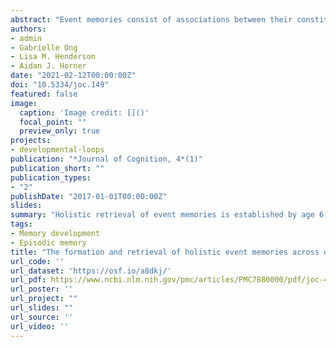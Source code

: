 ```yaml
---
abstract: "Event memories consist of associations between their constituent elements, leading to their holistic retrieval via the process of pattern completion. This holistic retrieval can occur, under specific conditions, when each within-event association is encoded in a separate temporal context: adults are able to integrate the information into a single coherent representation. In this study, we sought to replicate the holistic retrieval of simultaneously encoded event elements in children, and examine whether children can similarly integrate across separated encoding contexts. Children (aged 6-7 years; 9-10 years) and adults encoded two series of three-element “events” consisting of an animal, object, and location. In the simultaneous condition, they encountered all three event elements at once; in the separated condition, they encountered each pairwise association separately (animal-object, animal-location, object-location). After encoding, they were tested on the retrieval of each within-event association using a 4-alternative-forced-choice task. We inferred the presence of holistic retrieval using a measure of retrieval dependency—the statistical dependency between retrieval of within-event associations. Memory for the pairs improved across ages, but there were no developmental differences in retrieval dependency. In the simultaneous encoding condition, all three age groups showed retrieval dependency. However, counter to previous studies, retrieval dependency was not observed in any age group following separated encoding. The results from the simultaneous encoding condition support the idea that pattern completion processes are developed by early childhood. The absence of retrieval dependency in adults following separated encoding prevent conclusions regarding the developmental trajectory of mnemonic integration."
authors:
- admin
- Gabrielle Ong
- Lisa M. Henderson
- Aidan J. Horner
date: "2021-02-12T00:00:00Z"
doi: "10.5334/joc.149"
featured: false
image:
  caption: 'Image credit: []()'
  focal_point: ""
  preview_only: true
projects:
- developmental-loops
publication: "*Journal of Cognition, 4*(1)"
publication_short: ""
publication_types:
- "2"
publishDate: "2017-01-01T00:00:00Z"
slides: 
summary: "Holistic retrieval of event memories is established by age 6, with no evidence of further development into adulthood." 
tags:
- Memory development
- Episodic memory
title: "The formation and retrieval of holistic event memories across development"
url_code: ''
url_dataset: 'https://osf.io/a8dkj/'
url_pdf: https://www.ncbi.nlm.nih.gov/pmc/articles/PMC7880000/pdf/joc-4-1-149.pdf
url_poster: ''
url_project: ""
url_slides: ""
url_source: ''
url_video: ''
---
```



